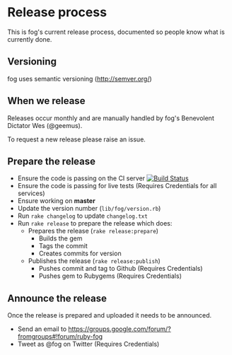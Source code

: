 # Release process

This is fog's current release process, documented so people know what is
currently done.

## Versioning

fog uses semantic versioning (http://semver.org/)

## When we release

Releases occur monthly and are manually handled by fog's Benevolent
Dictator Wes (@geemus).

To request a new release please raise an issue.

## Prepare the release

* Ensure the code is passing on the CI server [![Build Status](https://secure.travis-ci.org/fog/fog.png?branch=master)](http://travis-ci.org/fog/fog)
* Ensure the code is passing for live tests (Requires Credentials for all
services)
* Ensure working on **master**
* Update the version number (`lib/fog/version.rb`)
* Run `rake changelog` to update `changelog.txt`
* Run `rake release` to prepare the release which does:
  * Prepares the release (`rake release:prepare`)
    * Builds the gem
    * Tags the commit
    * Creates commits for version
  * Publishes the release (`rake release:publish`)
    * Pushes commit and tag to Github (Requires Credentials)
    * Pushes gem to Rubygems (Requires Credentials)

## Announce the release

Once the release is prepared and uploaded it needs to be announced.

* Send an email to https://groups.google.com/forum/?fromgroups#!forum/ruby-fog
* Tweet as @fog on Twitter (Requires Credentials)
